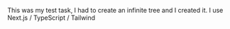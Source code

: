 This was my test task, I had to create an infinite tree and I created it.
I use Next.js / TypeScript / Tailwind
